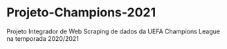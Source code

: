 # Projeto-Champions-2021

Projeto Integrador de Web Scraping de dados da UEFA Champions League na temporada 2020/2021
